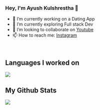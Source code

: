 
### Hey, I'm Ayush Kulshrestha 👋

- 🔭 I’m currently working on a Dating App
- 🌱 I’m currently exploring Full stack Dev 
- 👯 I’m looking to collaborate on [Youtube](https://www.youtube.com/channel/UCbaR6YYn5VGXrR5_f-4tNsA/videos?view=0&sort=p&flow=grid&view_as=subscriber)
- 📫 How to reach me: [Instagram](https://www.instagram.com/theindiandev)
<br/>

## Languages I worked on
<img src='https://github-readme-stats.vercel.app/api/top-langs/?username=ayushkul&theme=dark&hide_langs_below=1'/>

## My Github Stats
<img src='https://github-readme-stats.vercel.app/api?username=ayushkul&&show_icons=true&title_color=ffffff&icon_color=bb2acf&text_color=daf7dc&bg_color=151515'/>

